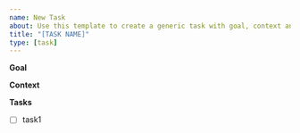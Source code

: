 ```yaml
---
name: New Task
about: Use this template to create a generic task with goal, context and sub-task list
title: "[TASK NAME]"
type: [task]
---
```


**Goal**

**Context**

**Tasks**
- [ ] task1
